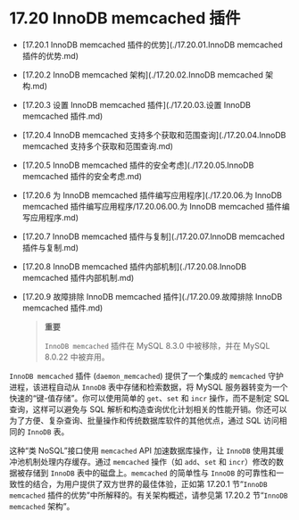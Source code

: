 # 17.20 InnoDB memcached 插件

- [17.20.1 InnoDB memcached 插件的优势](./17.20.01.InnoDB memcached 插件的优势.md)
- [17.20.2 InnoDB memcached 架构](./17.20.02.InnoDB memcached 架构.md)
- [17.20.3 设置 InnoDB memcached 插件](./17.20.03.设置 InnoDB memcached 插件.md)
- [17.20.4 InnoDB memcached 支持多个获取和范围查询](./17.20.04.InnoDB memcached 支持多个获取和范围查询.md)
- [17.20.5 InnoDB memcached 插件的安全考虑](./17.20.05.InnoDB memcached 插件的安全考虑.md)
- [17.20.6 为 InnoDB memcached 插件编写应用程序](./17.20.06.为 InnoDB memcached 插件编写应用程序/17.20.06.00.为 InnoDB memcached 插件编写应用程序.md)
- [17.20.7 InnoDB memcached 插件与复制](./17.20.07.InnoDB memcached 插件与复制.md)
- [17.20.8 InnoDB memcached 插件内部机制](./17.20.08.InnoDB memcached 插件内部机制.md)
- [17.20.9 故障排除 InnoDB memcached 插件](./17.20.09.故障排除 InnoDB memcached 插件.md)

  > **重要**
  >
  > `InnoDB memcached` 插件在 MySQL 8.3.0 中被移除，并在 MySQL 8.0.22 中被弃用。

`InnoDB memcached` 插件 (`daemon_memcached`) 提供了一个集成的 `memcached` 守护进程，该进程自动从 `InnoDB` 表中存储和检索数据，将 MySQL 服务器转变为一个快速的“键-值存储”。你可以使用简单的 `get`、`set` 和 `incr` 操作，而不是制定 SQL 查询，这样可以避免与 SQL 解析和构造查询优化计划相关的性能开销。你还可以为了方便、复杂查询、批量操作和传统数据库软件的其他优点，通过 SQL 访问相同的 `InnoDB` 表。

这种“类 NoSQL”接口使用 `memcached` API 加速数据库操作，让 `InnoDB` 使用其缓冲池机制处理内存缓存。通过 `memcached` 操作（如 `add`、`set` 和 `incr`）修改的数据被存储到 `InnoDB` 表中的磁盘上。`memcached` 的简单性与 `InnoDB` 的可靠性和一致性的结合，为用户提供了双方世界的最佳体验，正如第 17.20.1 节“`InnoDB memcached` 插件的优势”中所解释的。有关架构概述，请参见第 17.20.2 节“`InnoDB memcached` 架构”。